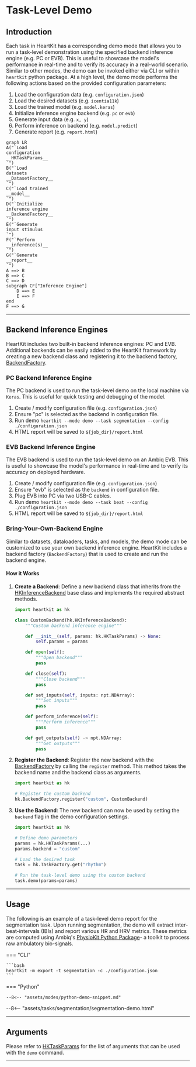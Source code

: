 # Task-Level Demo

## <span class="sk-h2-span">Introduction </span>

Each task in HeartKit has a corresponding demo mode that allows you to run a task-level demonstration using the specified backend inference engine (e.g. PC or EVB). This is useful to showcase the model's performance in real-time and to verify its accuracy in a real-world scenario. Similar to other modes, the demo can be invoked either via CLI or within `heartkit` python package. At a high level, the demo mode performs the following actions based on the provided configuration parameters:

1. Load the configuration data (e.g. `configuration.json`)
1. Load the desired datasets (e.g. `icentia11k`)
1. Load the trained model (e.g. `model.keras`)
1. Initialize inference engine backend (e.g. `pc` or `evb`)
1. Generate input data (e.g. `x, y`)
1. Perform inference on backend (e.g. `model.predict`)
1. Generate report (e.g. `report.html`)

```mermaid
graph LR
A("`Load
configuration
__HKTaskParams__
`")
B("`Load
datasets
__DatasetFactory__
`")
C("`Load trained
__model__
`")
D("`Initialize
inference engine
__BackendFactory__
`")
E("`Generate
input stimulus
`")
F("`Perform
__inference(s)__
`")
G("`Generate
__report__
`")
A ==> B
B ==> C
C ==> D
subgraph CF["Inference Engine"]
    D ==> E
    E ==> F
end
F ==> G
```


---

## <span class="sk-h2-span">Backend Inference Engines</span>

HeartKit includes two built-in backend inference engines: PC and EVB. Additional backends can be easily added to the HeartKit framework by creating a new backend class and registering it to the backend factory, [BackendFactory](../api/backends/backend.md).

### PC Backend Inference Engine

The PC backend is used to run the task-level demo on the local machine via `Keras`. This is useful for quick testing and debugging of the model.

1. Create / modify configuration file (e.g. `configuration.json`)
1. Ensure "pc" is selected as the backend in configuration file.
1. Run demo `heartkit --mode demo --task segmentation --config ./configuration.json`
1. HTML report will be saved to `${job_dir}/report.html`

### EVB Backend Inference Engine

The EVB backend is used to run the task-level demo on an Ambiq EVB. This is useful to showcase the model's performance in real-time and to verify its accuracy on deployed hardware.

1. Create / modify configuration file (e.g. `configuration.json`)
1. Ensure "evb" is selected as the `backend` in configuration file.
1. Plug EVB into PC via two USB-C cables.
1. Run demo `heartkit --mode demo --task beat --config ./configuration.json`
1. HTML report will be saved to `${job_dir}/report.html`

### Bring-Your-Own-Backend Engine

Similar to datasets, dataloaders, tasks, and models, the demo mode can be customized to use your own backend inference engine. HeartKit includes a backend factory (`BackendFactory`) that is used to create and run the backend engine.

#### How it Works

1. **Create a Backend**: Define a new backend class that inherits from the [HKInferenceBackend](../api/backends/backend.md) base class and implements the required abstract methods.

    ```python
    import heartkit as hk

    class CustomBackend(hk.HKInferenceBackend):
        """Custom backend inference engine"""

        def __init__(self, params: hk.HKTaskParams) -> None:
            self.params = params

        def open(self):
            """Open backend"""
            pass

        def close(self):
            """Close backend"""
            pass

        def set_inputs(self, inputs: npt.NDArray):
            """Set inputs"""
            pass

        def perform_inference(self):
            """Perform inference"""
            pass

        def get_outputs(self) -> npt.NDArray:
            """Get outputs"""
            pass
    ```

2. **Register the Backend**: Register the new backend with the [BackendFactory](../api/backends/backend.md) by calling the `register` method. This method takes the backend name and the backend class as arguments.

    ```python
    import heartkit as hk

    # Register the custom backend
    hk.BackendFactory.register("custom", CustomBackend)
    ```

3. **Use the Backend**: The new backend can now be used by setting the `backend` flag in the demo configuration settings.

    ```python
    import heartkit as hk

    # Define demo parameters
    params = hk.HKTaskParams(...)
    params.backend = "custom"

    # Load the desired task
    task = hk.TaskFactory.get("rhythm")

    # Run the task-level demo using the custom backend
    task.demo(params=params)
    ```

---

## <span class="sk-h2-span">Usage </span>

The following is an example of a task-level demo report for the segmentation task. Upon running segmentation, the demo will extract inter-beat-intervals (IBIs) and report various HR and HRV metrics. These metrics are computed using Ambiq's [PhysioKit Python Package](https://ambiqai.github.io/physiokit)- a toolkit to process raw ambulatory bio-signals.

=== "CLI"

    ```bash
    heartkit -m export -t segmentation -c ./configuration.json
    ```

=== "Python"

    --8<-- "assets/modes/python-demo-snippet.md"


<div class="sk-plotly-graph-div">
--8<-- "assets/tasks/segmentation/segmentation-demo.html"
</div>

---

## <span class="sk-h2-span">Arguments </span>

Please refer to [HKTaskParams](../modes/configuration.md) for the list of arguments that can be used with the `demo` command.

---
